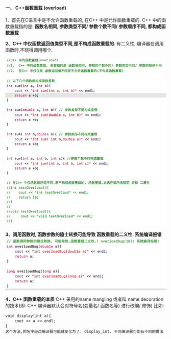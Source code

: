 #### 一、 C++函数重载 (overload)

1、首先在C语言中是不允许函数重载的, 在C++ 中是允许函数重载的.
C++ 中的函数重载指的是: **函数名相同, 参数类型不同/ 参数个数不同/ 参数顺序不同, 都构成函数重载**

**2、C++ 中仅函数返回值类型不同,是不构成函数重载的**. 有二义性, 编译器在调用函数时,不晓得调用哪个.

![](/assets/Snip20190109_5.png)

**3、调用函数时, 函数参数的隐士转换可能导致 函数重载的二义性. 系统编译报错**
![](/assets/Snip20190110_9.png)


**4、C++ 函数重载的本质**
C++ 采用的name mangling 或者叫 name decoration的技术(即: C++ 编译器默认会对符号名(变量名/ 函数名等) 进行改编/ 修饰)
比如:
```
void display(int a){
    cout << a << endl;
}
这个方法,的名字经过编译器可能就变化为了: display_int. 不同编译器可能有不同的做法
```




